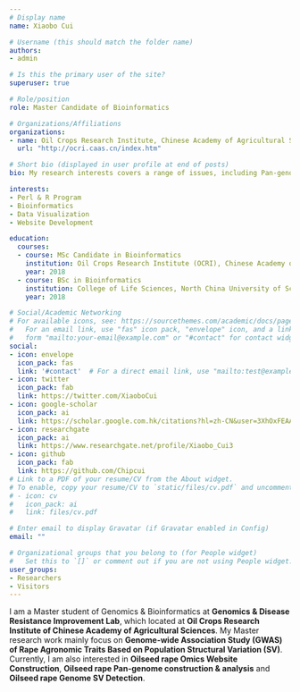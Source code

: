 ```yaml
---
# Display name
name: Xiaobo Cui

# Username (this should match the folder name)
authors:
- admin

# Is this the primary user of the site?
superuser: true

# Role/position
role: Master Candidate of Bioinformatics

# Organizations/Affiliations
organizations:
- name: Oil Crops Research Institute, Chinese Academy of Agricultural Sciences 
  url: "http://ocri.caas.cn/index.htm"

# Short bio (displayed in user profile at end of posts)
bio: My research interests covers a range of issues, including Pan-genome Analysis of Oilseed Rape, Oilseed Rape Omics Website Construction, Genome-wide Association Study (GWAS) of Rape Agronomic Traits.

interests:
- Perl & R Program
- Bioinformatics
- Data Visualization
- Website Development

education:
  courses:
  - course: MSc Candidate in Bioinformatics
    institution: Oil Crops Research Institute (OCRI), Chinese Academy of Agricultural Sciences (CAAS)
    year: 2018
  - course: BSc in Bioinformatics
    institution: College of Life Sciences, North China University of Science and Technology (NCST)
    year: 2018

# Social/Academic Networking
# For available icons, see: https://sourcethemes.com/academic/docs/page-builder/#icons
#   For an email link, use "fas" icon pack, "envelope" icon, and a link in the
#   form "mailto:your-email@example.com" or "#contact" for contact widget.
social:
- icon: envelope
  icon_pack: fas
  link: '#contact'  # For a direct email link, use "mailto:test@example.org".
- icon: twitter
  icon_pack: fab
  link: https://twitter.com/XiaoboCui
- icon: google-scholar
  icon_pack: ai
  link: https://scholar.google.com.hk/citations?hl=zh-CN&user=3XhOxFEAAAAJ
- icon: researchgate
  icon_pack: ai
  link: https://www.researchgate.net/profile/Xiaobo_Cui3
- icon: github
  icon_pack: fab
  link: https://github.com/Chipcui
# Link to a PDF of your resume/CV from the About widget.
# To enable, copy your resume/CV to `static/files/cv.pdf` and uncomment the lines below.
# - icon: cv
#   icon_pack: ai
#   link: files/cv.pdf

# Enter email to display Gravatar (if Gravatar enabled in Config)
email: ""

# Organizational groups that you belong to (for People widget)
#   Set this to `[]` or comment out if you are not using People widget.
user_groups:
- Researchers
- Visitors
---
```


I am a Master student of Genomics & Bioinformatics at **Genomics & Disease Resistance Improvement Lab**, which located at **Oil Crops Research Institute of Chinese Academy of Agricultural Sciences**. My Master research work mainly focus on **Genome-wide Association Study (GWAS) of Rape Agronomic Traits Based on Population Structural Variation (SV)**. Currently, I am also interested in **Oilseed rape Omics Website Construction**, **Oilseed rape Pan-genome construction & analysis** and **Oilseed rape Genome SV Detection**.
